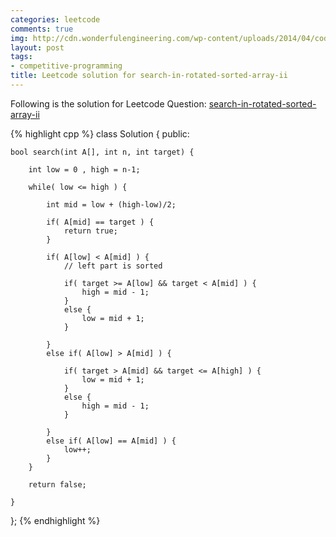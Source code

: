 ```yaml
---
categories: leetcode
comments: true
img: http://cdn.wonderfulengineering.com/wp-content/uploads/2014/04/code-wallpaper-6.png
layout: post
tags:
- competitive-programming
title: Leetcode solution for search-in-rotated-sorted-array-ii
---
```


Following is the solution for Leetcode Question: [search-in-rotated-sorted-array-ii](https://leetcode.com/problems/search-in-rotated-sorted-array-ii/)

{% highlight cpp %}
class Solution {
public:

    bool search(int A[], int n, int target) {
        
        int low = 0 , high = n-1;
        
        while( low <= high ) {
            
            int mid = low + (high-low)/2;
            
            if( A[mid] == target ) {
                return true;
            }
            
            if( A[low] < A[mid] ) {
                // left part is sorted
                
                if( target >= A[low] && target < A[mid] ) {
                    high = mid - 1;
                }
                else {
                    low = mid + 1;
                }
                
            }
            else if( A[low] > A[mid] ) {
                
                if( target > A[mid] && target <= A[high] ) {
                    low = mid + 1;
                }
                else {
                    high = mid - 1;
                }
                
            }
            else if( A[low] == A[mid] ) {
                low++;
            }
        }
        
        return false;
        
    }
};
{% endhighlight %}